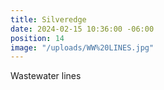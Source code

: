 ```yaml
---
title: Silveredge
date: 2024-02-15 10:36:00 -06:00
position: 14
image: "/uploads/WW%20LINES.jpg"
---
```


Wastewater lines